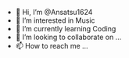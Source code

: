 - 👋 Hi, I’m @Ansatsu1624
- 👀 I’m interested in Music
- 🌱 I’m currently learning Coding
- 💞️ I’m looking to collaborate on ...
- 📫 How to reach me ...

<!---
Ansatsu1624/Ansatsu1624 is a ✨ special ✨ repository because its `README.md` (this file) appears on your GitHub profile.
You can click the Preview link to take a look at your changes.
--->

